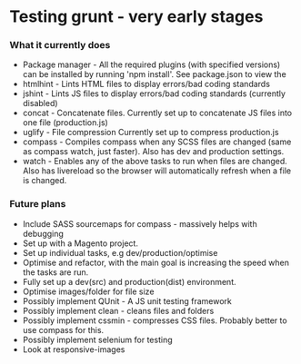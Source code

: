 # Testing grunt - very early stages

### What it currently does

* Package manager - All the required plugins (with specified versions) can be installed by running 'npm install'. See package.json to view the
* htmlhint - Lints HTML files to display errors/bad coding standards
* jshint - Lints JS files to display errors/bad coding standards (currently disabled)
* concat - Concatenate files. Currently set up to concatenate JS files into one file (production.js)
* uglify - File compression Currently set up to compress production.js
* compass - Compiles compass when any SCSS files are changed (same as compass watch, just faster). Also has dev and production settings.
* watch - Enables any of the above tasks to run when files are changed. Also has livereload so the browser will automatically refresh when a file is changed.


### Future plans

* Include SASS sourcemaps for compass - massively helps with debugging
* Set up with a Magento project.
* Set up individual tasks, e.g dev/production/optimise
* Optimise and refactor, with the main goal is increasing the speed when the tasks are run.
* Fully set up a dev(src) and production(dist) environment.
* Optimise images/folder for file size
* Possibly implement QUnit - A JS unit testing framework
* Possibly implement clean - cleans files and folders
* Possibly implement cssmin - compresses CSS files. Probably better to use compass for this.
* Possibly implement selenium for testing
* Look at responsive-images
